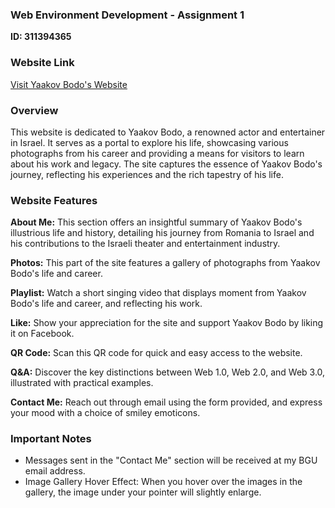 ### Web Environment Development - Assignment 1

**ID: 311394365**

### Website Link
[Visit Yaakov Bodo's Website](https://wed-2023.github.io/311394365/)


### Overview
This website is dedicated to Yaakov Bodo, a renowned actor and entertainer in Israel. It serves as a portal to explore his life, showcasing various photographs from his career and providing a means for visitors to learn about his work and legacy. The site captures the essence of Yaakov Bodo's journey, reflecting his experiences and the rich tapestry of his life.

### Website Features
**About Me:**
This section offers an insightful summary of Yaakov Bodo's illustrious life and history, detailing his journey from Romania to Israel and his contributions to the Israeli theater and entertainment industry.

**Photos:**
This part of the site features a gallery of photographs from Yaakov Bodo's life and career.

**Playlist:**
Watch a short singing video that displays moment from Yaakov Bodo's life and career, and reflecting his work.

**Like:**
Show your appreciation for the site and support Yaakov Bodo by liking it on Facebook.

**QR Code:**
Scan this QR code for quick and easy access to the website.

**Q&A:**
Discover the key distinctions between Web 1.0, Web 2.0, and Web 3.0, illustrated with practical examples.

**Contact Me:**
Reach out through email using the form provided, and express your mood with a choice of smiley emoticons.

### Important Notes
- Messages sent in the "Contact Me" section will be received at my BGU email address.
- Image Gallery Hover Effect: When you hover over the images in the gallery, the image under your pointer will slightly enlarge.




